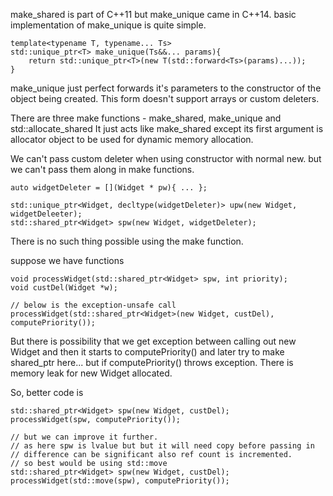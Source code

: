 make_shared is part of C++11 but make_unique came in C++14.
basic implementation of make_unique is quite simple.

```
template<typename T, typename... Ts>
std::unique_ptr<T> make_unique(Ts&&... params){
	return std::unique_ptr<T>(new T(std::forward<Ts>(params)...));
}
```
make_unique just perfect forwards it's parameters to the constructor of the
object being created. This form doesn't support arrays or custom deleters.

There are three make functions - make_shared, make_unique and std::allocate_shared
It just acts like make_shared except its first argument is allocator object 
to be used for dynamic memory allocation.

We can't pass custom deleter when using constructor with normal new. but 
we can't pass them along in make functions.

```
auto widgetDeleter = [](Widget * pw){ ... };

std::unique_ptr<Widget, decltype(widgetDeleter)> upw(new Widget, widgetDeleeter);
std::shared_ptr<Widget> spw(new Widget, widgetDeleter);
```
There is no such thing possible using the make function.

suppose we have functions

```
void processWidget(std::shared_ptr<Widget> spw, int priority);
void custDel(Widget *w);

// below is the exception-unsafe call
processWidget(std::shared_ptr<Widget>(new Widget, custDel), computePriority());
```
But there is possibility that we get exception between calling out 
new Widget and then it starts to computePriority() and later try to make
shared_ptr here... but if computePriority() throws exception. There is memory 
leak for new Widget allocated.

So, better code is 
```
std::shared_ptr<Widget> spw(new Widget, custDel);
processWidget(spw, computePriority());

// but we can improve it further.
// as here spw is lvalue but but it will need copy before passing in 
// difference can be significant also ref count is incremented.
// so best would be using std::move
std::shared_ptr<Widget> spw(new Widget, custDel);
processWidget(std::move(spw), computePriority());
```

